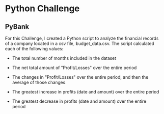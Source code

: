 # Python Challenge

## PyBank

For this Challenge, I created a Python script to analyze the financial records 
of a company located in a csv file, budget_data.csv.  The script calculated
each of the following values:

  * The total number of months included in the dataset

  * The net total amount of "Profit/Losses" over the entire period

  * The changes in "Profit/Losses" over the entire period, and then the average of those changes

  * The greatest increase in profits (date and amount) over the entire period

  * The greatest decrease in profits (date and amount) over the entire period

